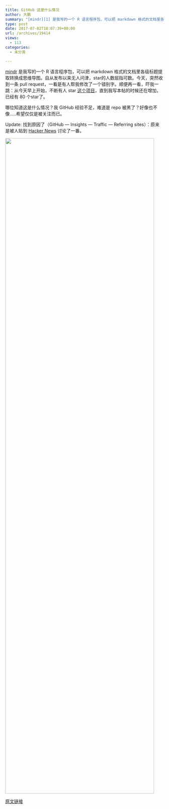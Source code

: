 ```yaml
---
title: GitHub 这是什么情况
author: 大鹏
summary: "[mindr][1] 是我写的一个 R 语言程序包，可以把 markdown 格式的文档里各级标题提取转换成思维导图。自从发布以来无人问津，star的人数屈指可数。今天，突然收到一条 pull request，一看是有人帮我修改了一个错别字。顺便再一看，吓我一跳：从今天早上开始，不断有人 star [这个项目][2]，直到我写本帖的时候还在增加，已经有 80 个star了。"
type: post
date: 2017-07-02T18:07:39+00:00
url: /archives/19414
views:
  - 113
categories:
  - 未分类

---
```

[mindr][1] 是我写的一个 R 语言程序包，可以把 markdown 格式的文档里各级标题提取转换成思维导图。自从发布以来无人问津，star的人数屈指可数。今天，突然收到一条 pull request，一看是有人帮我修改了一个错别字。顺便再一看，吓我一跳：从今天早上开始，不断有人 star [这个项目][2]，直到我写本帖的时候还在增加，已经有 80 个star了。

哪位知道这是什么情况？我 GitHub 经验不足，难道是 repo 被黑了？好像也不像&#8230;..希望仅仅是被关注而已。

Update: 找到原因了（GitHub &#8212; Insights &#8212; Traffic &#8212; Referring sites）：原来是被人贴到 [Hacker News][3] 讨论了一番。

[<img src="http://pzhao.org/wp-content/uploads/2017/07/screenshot-github.com-2017-07-02-17-41-00-.png" alt="" width="473" height="2082" class="alignnone size-full wp-image-19415" srcset="http://pzhao.org/wp-content/uploads/2017/07/screenshot-github.com-2017-07-02-17-41-00-.png 473w, http://pzhao.org/wp-content/uploads/2017/07/screenshot-github.com-2017-07-02-17-41-00--68x300.png 68w" sizes="(max-width: 473px) 100vw, 473px" />][4]

 [1]: http://www.pzhao.org/zh/post/mindr/
 [2]: https://github.com/pzhaonet/mindr
 [3]: https://news.ycombinator.com/item?id=14682567
 [4]: http://pzhao.org/wp-content/uploads/2017/07/screenshot-github.com-2017-07-02-17-41-00-.png

[原文链接](http://dapengde.com/archives/19414)

